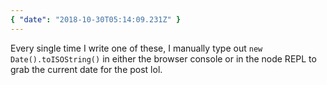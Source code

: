 ```yaml
---
{ "date": "2018-10-30T05:14:09.231Z" }
---
```


Every single time I write one of these, I manually type out
`new Date().toISOString()` in either the browser console or in the node REPL to
grab the current date for the post lol.
